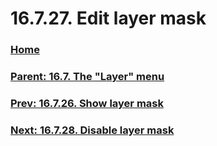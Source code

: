 # 16.7.27. Edit layer mask

### [Home](./00-home.md)
### [Parent: 16.7. The "Layer" menu](./16-07-00-the-layer-menu.md)
### [Prev: 16.7.26. Show layer mask](./16-07-26-show-layer-mask.md)
### [Next: 16.7.28. Disable layer mask](./16-07-28-disable-layer-mask.md)

